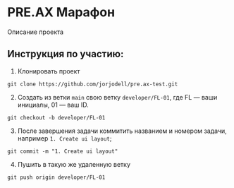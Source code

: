 # PRE.AX Марафон

Описание проекта

## Инструкция по участию:

1. Клонировать проект
```git
git clone https://github.com/jorjodell/pre.ax-test.git
```

2. Создать из ветки `main` свою ветку `developer/FL-01`, где FL — ваши инициалы, 01 — ваш ID.
```git
git checkout -b developer/FL-01

```
3. После завершения задачи коммитить названием и номером задачи, например `1. Create ui layout`;
```git
git commit -m "1. Create ui layout"
```

4. Пушить в такую же удаленную ветку
```git
git push origin developer/FL-01
```